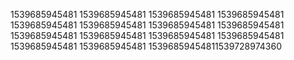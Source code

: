 1539685945481
1539685945481
1539685945481
1539685945481
1539685945481
1539685945481
1539685945481
1539685945481
1539685945481
1539685945481
1539685945481
1539685945481
1539685945481
1539685945481
15396859454811539728974360